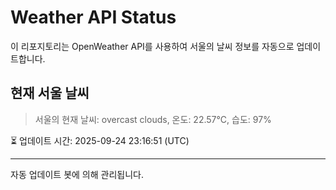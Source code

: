 
# Weather API Status

이 리포지토리는 OpenWeather API를 사용하여 서울의 날씨 정보를 자동으로 업데이트합니다.

## 현재 서울 날씨
> 서울의 현재 날씨: overcast clouds, 온도: 22.57°C, 습도: 97%

⏳ 업데이트 시간: 2025-09-24 23:16:51 (UTC)

---
자동 업데이트 봇에 의해 관리됩니다.
